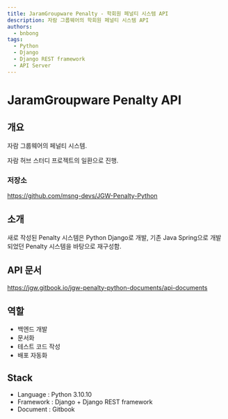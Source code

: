 ```yaml
---
title: JaramGroupware Penalty - 학회원 페널티 시스템 API
description: 자람 그룹웨어의 학회원 페널티 시스템 API
authors:
  - bnbong
tags:
  - Python
  - Django
  - Django REST framework
  - API Server
---
```


# JaramGroupware Penalty API

## 개요

자람 그룹웨어의 페널티 시스템.

자람 허브 스터디 프로젝트의 일환으로 진행.

### 저장소

<https://github.com/msng-devs/JGW-Penalty-Python>

## 소개

새로 작성된 Penalty 시스템은 Python Django로 개발, 기존 Java Spring으로 개발되었던 Penalty 시스템을 바탕으로 재구성함.

## API 문서

<https://jgw.gitbook.io/jgw-penalty-python-documents/api-documents>

## 역할

- 백엔드 개발
- 문서화
- 테스트 코드 작성
- 배포 자동화

## Stack

- Language : Python 3.10.10
- Framework : Django + Django REST framework
- Document : Gitbook
